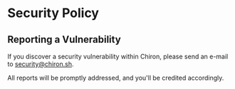 # Security Policy

## Reporting a Vulnerability

If you discover a security vulnerability within Chiron, please send an e-mail to security@chiron.sh.

All reports will be promptly addressed, and you'll be credited accordingly.
